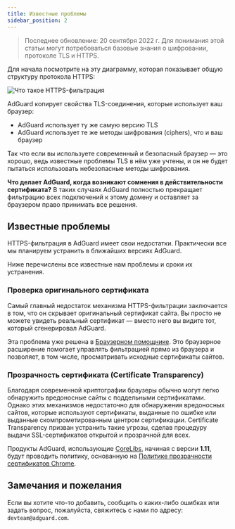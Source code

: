 ```yaml
---
title: Известные проблемы
sidebar_position: 2
---
```


> Последнее обновление: 20 сентября 2022 г. Для понимания этой статьи могут потребоваться базовые знания о шифровании, протоколе TLS и HTTPS.

Для начала посмотрите на эту диаграмму, которая показывает общую структуру протокола HTTPS:

![Что такое HTTPS-фильтрация](https://cdn.adguard.com/public/Adguard/Blog/https/what_is_https_filtering.png)

AdGuard копирует свойства TLS-соединения, которые использует ваш браузер:

* AdGuard использует ту же самую версию TLS
* AdGuard использует те же методы шифрования (ciphers), что и ваш браузер

Так что если вы используете современный и безопасный браузер — это хорошо, ведь известные проблемы TLS в нём уже учтены, и он не будет пытаться использовать небезопасные методы шифрования.

**Что делает AdGuard, когда возникают сомнения в действительности сертификата?** В таких случаях AdGuard полностью прекращает фильтрацию всех подключений к этому домену и оставляет за браузером право принимать все решения.

## Известные проблемы

HTTPS-фильтрация в AdGuard имеет свои недостатки. Практически все мы планируем устранить в ближайших версиях AdGuard.

Ниже перечислены все известные нам проблемы и сроки их устранения.

### Проверка оригинального сертификата

Самый главный недостаток механизма HTTPS-фильтрации заключается в том, что он скрывает оригинальный сертификат сайта. Вы просто не можете увидеть реальный сертификат — вместо него вы видите тот, который сгенерировал AdGuard.

Эта проблема уже решена в [Браузерном помощнике](https://adguard.com/adguard-assistant/overview.html). Это браузерное расширение помогает управлять фильтрацией прямо из браузера и позволяет, в том числе, просматривать исходные сертификаты сайтов.

### Прозрачность сертификата (Certificate Transparency)

Благодаря современной криптографии браузеры обычно могут легко обнаружить вредоносные сайты с поддельными сертификатами. Однако этих механизмов недостаточно для обнаружения вредоносных сайтов, которые используют сертификаты, выданные по ошибке или выданные скомпрометированным центром сертификации. Certificate Transparency призван устранить такие угрозы, сделав процедуру выдачи SSL-сертификатов открытой и прозрачной для всех.

Продукты AdGuard, использующие [CoreLibs](https://github.com/AdguardTeam/CoreLibs/), начиная с версии **1.11**, будут проводить политику, основанную на [Политике прозрачности сертификатов Chrome](https://googlechrome.github.io/CertificateTransparency/ct_policy.html).

## Замечания и пожелания

Если вы хотите что-то добавить, сообщить о каких-либо ошибках или задать вопрос, пожалуйста, свяжитесь с нами по адресу: `devteam@adguard.com`.